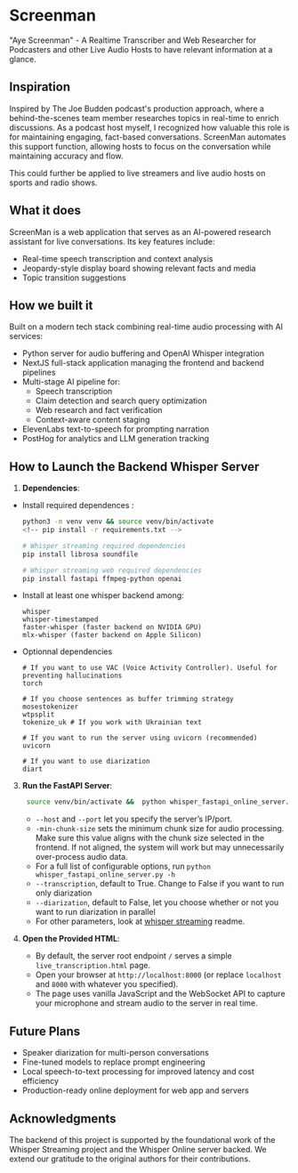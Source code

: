 # Screenman
"Aye Screenman" - A Realtime Transcriber and Web Researcher for Podcasters and other Live Audio Hosts to have relevant information at a glance.

## Inspiration

Inspired by The Joe Budden podcast's production approach, where a behind-the-scenes team member researches topics in real-time to enrich discussions. As a podcast host myself, I recognized how valuable this role is for maintaining engaging, fact-based conversations. ScreenMan automates this support function, allowing hosts to focus on the conversation while maintaining accuracy and flow.

This could further be applied to live streamers and live audio hosts on sports and radio shows.

## What it does

ScreenMan is a web application that serves as an AI-powered research assistant for live conversations. Its key features include:

- Real-time speech transcription and context analysis
- Jeopardy-style display board showing relevant facts and media
- Topic transition suggestions

## How we built it

Built on a modern tech stack combining real-time audio processing with AI services:

- Python server for audio buffering and OpenAI Whisper integration
- NextJS full-stack application managing the frontend and backend pipelines
- Multi-stage AI pipeline for:
    - Speech transcription
    - Claim detection and search query optimization
    - Web research and fact verification
    - Context-aware content staging
- ElevenLabs text-to-speech for prompting narration
- PostHog for analytics and LLM generation tracking

## How to Launch the Backend Whisper Server

1. **Dependencies**:

- Install required dependences :

    ```bash
    python3 -m venv venv && source venv/bin/activate
    <!-- pip install -r requirements.txt -->

    # Whisper streaming required dependencies
    pip install librosa soundfile

    # Whisper streaming web required dependencies
    pip install fastapi ffmpeg-python openai 
    ```
- Install at least one whisper backend among:

    ```
   whisper
   whisper-timestamped
   faster-whisper (faster backend on NVIDIA GPU)
   mlx-whisper (faster backend on Apple Silicon)
   ```
- Optionnal dependencies

    ```
    # If you want to use VAC (Voice Activity Controller). Useful for preventing hallucinations
    torch
   
    # If you choose sentences as buffer trimming strategy
    mosestokenizer
    wtpsplit
    tokenize_uk # If you work with Ukrainian text

    # If you want to run the server using uvicorn (recommended)
    uvicorn

    # If you want to use diarization
    diart
    ```


3. **Run the FastAPI Server**:

    ```bash
     source venv/bin/activate &&  python whisper_fastapi_online_server.py --host 0.0.0.0 --port 8000
    ```

    - `--host` and `--port` let you specify the server’s IP/port. 
    - `-min-chunk-size` sets the minimum chunk size for audio processing. Make sure this value aligns with the chunk size selected in the frontend. If not aligned, the system will work but may unnecessarily over-process audio data.
    - For a full list of configurable options, run `python whisper_fastapi_online_server.py -h`
    - `--transcription`, default to True. Change to False if you want to run only diarization
    - `--diarization`, default to False, let you choose whether or not you want to run diarization in parallel
    - For other parameters, look at [whisper streaming](https://github.com/ufal/whisper_streaming) readme.

4. **Open the Provided HTML**:

    - By default, the server root endpoint `/` serves a simple `live_transcription.html` page.  
    - Open your browser at `http://localhost:8000` (or replace `localhost` and `8000` with whatever you specified).  
    - The page uses vanilla JavaScript and the WebSocket API to capture your microphone and stream audio to the server in real time.


## Future Plans

- Speaker diarization for multi-person conversations
- Fine-tuned models to replace prompt engineering
- Local speech-to-text processing for improved latency and cost efficiency
- Production-ready online deployment for web app and servers

## Acknowledgments

The backend of this project is supported by the foundational work of the Whisper Streaming project and the Whisper Online server backed. We extend our gratitude to the original authors for their contributions.
